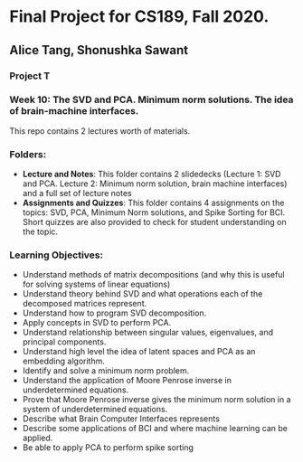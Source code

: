 # Final Project for CS189, Fall 2020.
## Alice Tang, Shonushka Sawant

### **Project T**
### Week 10: The SVD and PCA. Minimum norm solutions. The idea of brain-machine interfaces.

This repo contains 2 lectures worth of materials. 

### Folders:
* **Lecture and Notes**: This folder contains 2 slidedecks (Lecture 1: SVD and PCA. Lecture 2: Minimum norm solution, brain machine interfaces) and a full set of lecture notes
* **Assignments and Quizzes**: This folder contains 4 assignments on the topics: SVD, PCA, Minimum Norm solutions, and Spike Sorting for BCI. Short quizzes are also provided to check for student understanding on the topic. 

### Learning Objectives:
* Understand methods of matrix decompositions (and why this is useful for solving systems of linear equations)
* Understand theory behind SVD and what operations each of the decomposed matrices represent.
* Understand how to program SVD decomposition.
* Apply concepts in SVD to perform PCA.
* Understand relationship between singular values, eigenvalues, and principal components.
* Understand high level the idea of latent spaces and PCA as an embedding algorithm.
* Identify and solve a minimum norm problem.
* Understand the application of Moore Penrose inverse in underdetermined equations.
* Prove that Moore Penrose inverse gives the minimum norm solution in a system of underdetermined equations.
* Describe what Brain Computer Interfaces represents
* Describe some applications of BCI and where machine learning can be applied. 
* Be able to apply PCA to perform spike sorting
